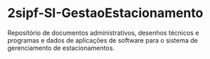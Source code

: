 # 2sipf-SI-GestaoEstacionamento
Repositório de documentos administrativos, desenhos técnicos e programas e dados de aplicações de software para o sistema de gerenciamento de estacionamentos.
